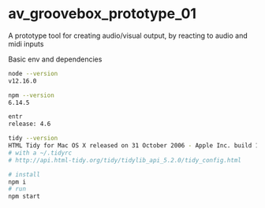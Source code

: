 # av_groovebox_prototype_01

A prototype tool for creating audio/visual output, by reacting to audio and midi inputs

Basic env and dependencies

```bash
node --version
v12.16.0

npm --version
6.14.5

entr
release: 4.6

tidy --version
HTML Tidy for Mac OS X released on 31 October 2006 - Apple Inc. build 16.4
# with a ~/.tidyrc
# http://api.html-tidy.org/tidy/tidylib_api_5.2.0/tidy_config.html

# install
npm i
# run
npm start
```
